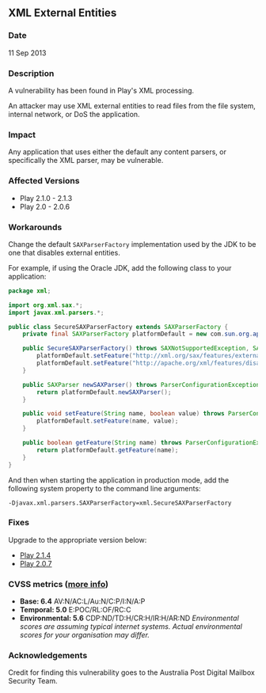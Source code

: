 ## XML External Entities

### Date

11 Sep 2013

### Description

A vulnerability has been found in Play's XML processing.

An attacker may use XML external entities to read files from the file system, internal network, or DoS the application.

### Impact

Any application that uses either the default any content parsers, or specifically the XML parser, may be vulnerable.

### Affected Versions

* Play 2.1.0 - 2.1.3
* Play 2.0 - 2.0.6

### Workarounds

Change the default `SAXParserFactory` implementation used by the JDK to be one that disables external entities.

For example, if using the Oracle JDK, add the following class to your application:

```java
package xml;

import org.xml.sax.*;
import javax.xml.parsers.*;

public class SecureSAXParserFactory extends SAXParserFactory {
    private final SAXParserFactory platformDefault = new com.sun.org.apache.xerces.internal.jaxp.SAXParserFactoryImpl();

    public SecureSAXParserFactory() throws SAXNotSupportedException, SAXNotRecognizedException, ParserConfigurationException {
        platformDefault.setFeature("http://xml.org/sax/features/external-general-entities", false);
        platformDefault.setFeature("http://apache.org/xml/features/disallow-doctype-decl", true);
    }

    public SAXParser newSAXParser() throws ParserConfigurationException, SAXException {
        return platformDefault.newSAXParser();
    }

    public void setFeature(String name, boolean value) throws ParserConfigurationException, SAXNotRecognizedException, SAXNotSupportedException {
        platformDefault.setFeature(name, value);
    }

    public boolean getFeature(String name) throws ParserConfigurationException, SAXNotRecognizedException, SAXNotSupportedException {
        return platformDefault.getFeature(name);
    }
}
```

And then when starting the application in production mode, add the following system property to the command line arguments:

    -Djavax.xml.parsers.SAXParserFactory=xml.SecureSAXParserFactory

### Fixes

Upgrade to the appropriate version below:

* [Play 2.1.4](http://downloads.typesafe.com/play/2.1.4/play-2.1.4.zip)
* [Play 2.0.7](http://downloads.typesafe.com/play/2.0.7/play-2.0.7.zip)

### CVSS metrics (<a href="http://www.first.org/cvss/cvss-guide">more info</a>)

* **Base: 6.4**
 AV:N/AC:L/Au:N/C:P/I:N/A:P
* **Temporal: 5.0**
 E:POC/RL:OF/RC:C
* **Environmental: 5.6**
 CDP:ND/TD:H/CR:H/IR:H/AR:ND
 *Environmental scores are assuming typical internet systems. Actual environmental scores for your organisation may differ.*

### Acknowledgements

Credit for finding this vulnerability goes to the Australia Post Digital Mailbox Security Team.
